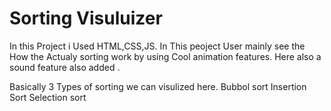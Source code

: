 
# Sorting Visuluizer

In this Project i  Used HTML,CSS,JS. In This peoject User mainly see the How the Actualy sorting work by using Cool animation features.
Here also a sound feature also added .

 Basically 3 Types of sorting we can visulized here.
Bubbol sort
Insertion Sort
Selection sort



